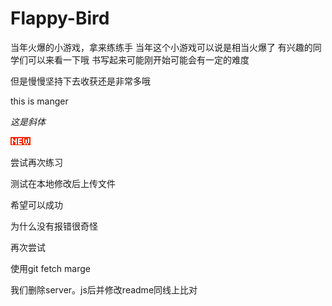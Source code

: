 # Flappy-Bird
当年火爆的小游戏，拿来练练手
当年这个小游戏可以说是相当火爆了
有兴趣的同学们可以来看一下哦
书写起来可能刚开始可能会有一定的难度

但是慢慢坚持下去收获还是非常多哦

this is manger

*这是斜体*

<img src= "https://github.com/leledaxia/Flappy-Bird/blob/master/images/new.png">

尝试再次练习

测试在本地修改后上传文件

希望可以成功

为什么没有报错很奇怪

再次尝试

使用git fetch marge

我们删除server。js后并修改readme同线上比对





